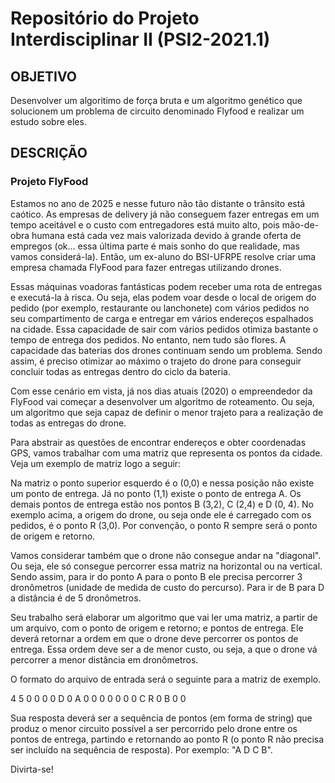 <h1>Repositório do Projeto Interdisciplinar II (PSI2-2021.1)</h1>

<h2>OBJETIVO</h2>
<p>Desenvolver um algoritimo de força bruta e um algoritmo genético que solucionem um problema de circuito denominado Flyfood e realizar um estudo sobre eles.</p>


<h2>DESCRIÇÃO</h2>

<h3>Projeto FlyFood</h3>
<p>
Estamos no ano de 2025 e nesse futuro não tão distante o trânsito está caótico. 
As empresas de delivery já não conseguem fazer entregas em um tempo aceitável e o 
custo com entregadores está muito alto, pois mão-de-obra humana está cada vez mais 
valorizada devido à grande oferta de empregos (ok… essa última parte é mais sonho do 
que realidade, mas vamos considerá-la). Então, um ex-aluno do BSI-UFRPE resolve criar 
uma empresa chamada FlyFood para fazer entregas utilizando drones.

Essas máquinas voadoras fantásticas podem receber uma rota de entregas e executá-la à risca. 
Ou seja, elas podem voar desde o local de origem do pedido (por exemplo, restaurante ou lanchonete)
com vários pedidos no seu compartimento de carga e entregar em vários endereços espalhados na cidade.
Essa capacidade de sair com vários pedidos otimiza bastante o tempo de entrega dos pedidos. 
No entanto, nem tudo são flores. A capacidade das baterias dos drones continuam sendo um problema.
Sendo assim, é preciso otimizar ao máximo o trajeto do drone para conseguir concluir todas as entregas dentro do ciclo da bateria.

Com esse cenário em vista, já nos dias atuais (2020) o empreendedor da FlyFood vai começar
a desenvolver um algoritmo de roteamento. Ou seja, um algoritmo que seja capaz de definir o
menor trajeto para a realização de todas as entregas do drone.

Para abstrair as questões de encontrar endereços e obter coordenadas GPS, vamos trabalhar
com uma matriz que representa os pontos da cidade. Veja um exemplo de matriz logo a seguir:

Na matriz o ponto superior esquerdo é o (0,0) e nessa posição não existe um ponto de entrega.
Já no ponto (1,1) existe o ponto de entrega A. Os demais pontos de entrega estão nos pontos
B (3,2), C (2,4) e D (0, 4). No exemplo acima, a origem do drone, ou seja onde ele é carregado
com os pedidos, é o ponto R (3,0). Por convenção, o ponto R sempre será o ponto de origem e retorno.

Vamos considerar também que o drone não consegue andar na "diagonal". Ou seja, ele só consegue
percorrer essa matriz na horizontal ou na vertical. Sendo assim, para ir do ponto A para o ponto
B ele precisa percorrer 3 dronômetros (unidade de medida de custo do percurso). Para ir de B para
D a distância é de 5 dronômetros.

Seu trabalho será elaborar um algoritmo que vai ler uma matriz, a partir de um arquivo, com o ponto
de origem e retorno; e pontos de entrega. Ele deverá retornar a ordem em que o drone deve percorrer
os pontos de entrega. Essa ordem deve ser a de menor custo, ou seja, a que o drone vá percorrer a menor distância em dronômetros.

O formato do arquivo de entrada será o seguinte para a matriz de exemplo.

4 5
0 0 0 0 D
0 A 0 0 0
0 0 0 0 C
R 0 B 0 0


Sua resposta deverá ser a sequência de pontos (em forma de string) que produz o menor
circuito possível a ser percorrido pelo drone entre os pontos de entrega, partindo e 
retornando ao ponto R (o ponto R não precisa ser incluído na sequência de resposta). Por exemplo: "A D C B".

Divirta-se!
</p>
